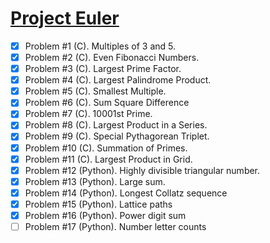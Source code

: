 # [Project Euler](https://projecteuler.net/archives)
- [x] Problem #1 (C). Multiples of 3 and 5.
- [x] Problem #2 (C). Even Fibonacci Numbers.
- [x] Problem #3 (C). Largest Prime Factor.
- [x] Problem #4 (C). Largest Palindrome Product.
- [x] Problem #5 (C). Smallest Multiple.
- [x] Problem #6 (C). Sum Square Difference
- [x] Problem #7 (C). 10001st Prime.
- [x] Problem #8 (C). Largest Product in a Series.
- [x] Problem #9 (C). Special Pythagorean Triplet.
- [x] Problem #10 (C). Summation of Primes.
- [x] Problem #11 (C). Largest Product in Grid.
- [x] Problem #12 (Python). Highly divisible triangular number.
- [x] Problem #13 (Python). Large sum.
- [X] Problem #14 (Python). Longest Collatz sequence
- [X] Problem #15 (Python). Lattice paths
- [X] Problem #16 (Python). Power digit sum
- [ ] Problem #17 (Python). Number letter counts
